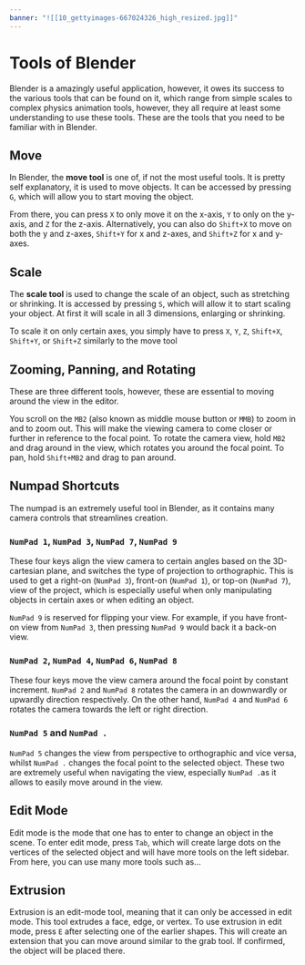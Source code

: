 ```yaml
---
banner: "![[10_gettyimages-667024326_high_resized.jpg]]"
---
```

# Tools of Blender
Blender is a amazingly useful application, however, it owes its success to the various tools that can be found on it, which range from simple scales to complex physics animation tools, however, they all require at least some understanding to use these tools. These are the tools that you need to be familiar with in Blender.
## Move
In Blender, the **move tool** is one of, if not the most useful tools. It is pretty self explanatory, it is used to move objects. It can be accessed by pressing `G`, which will allow you to start moving the object.

From there, you can press `X` to only move it on the x-axis, `Y` to only on the y-axis, and `Z` for the z-axis. Alternatively, you can also do `Shift+X` to move on both the y and z-axes, `Shift+Y` for x and z-axes, and `Shift+Z` for x and y-axes.
## Scale
The **scale tool** is used to change the scale of an object, such as stretching or shrinking. It is accessed by pressing `S`, which will allow it to start scaling your object. At first it will scale in all 3 dimensions, enlarging or shrinking.

To scale it on only certain axes, you simply have to press `X`, `Y`, `Z`, `Shift+X`, `Shift+Y`, or `Shift+Z` similarly to the move tool
## Zooming, Panning, and Rotating
These are three different tools, however, these are essential to moving around the view in the editor.

You scroll on the `MB2` (also known as middle mouse button or `MMB`) to zoom in and to zoom out. This will make the viewing camera to come closer or further in reference to the focal point. To rotate the camera view, hold `MB2` and drag around in the view, which rotates you around the focal point. To pan, hold `Shift+MB2` and drag to pan around.
## Numpad Shortcuts
The numpad is an extremely useful tool in Blender, as it contains many camera controls that streamlines creation. 
### `NumPad 1`,  `NumPad 3`,  `NumPad 7`,  `NumPad 9`
These four keys align the view camera to certain angles based on the 3D-cartesian plane, and switches the type of projection to orthographic. This is used to get a right-on (`NumPad 3`), front-on (`NumPad 1`), or top-on (`NumPad 7`), view of the project, which is especially useful when only manipulating objects in certain axes or when editing an object. 

`NumPad 9` is reserved for flipping your view. For example, if you have front-on view from `NumPad 3`, then pressing `NumPad 9` would back it a back-on view.
### `NumPad 2`,  `NumPad 4`,  `NumPad 6`,  `NumPad 8`
These four keys move the view camera around the focal point by constant increment. `NumPad 2` and `NumPad 8` rotates the camera in an downwardly or upwardly direction respectively. On the other hand, `NumPad 4` and `NumPad 6` rotates the camera towards the left or right direction.
### `NumPad 5` and `NumPad .`
`NumPad 5` changes the view from perspective to orthographic and vice versa, whilst `NumPad .` changes the focal point to the selected object. These two are extremely useful when navigating the view, especially `NumPad .`as it allows to easily move around in the view.
## Edit Mode
Edit mode is the mode that one has to enter to change an object in the scene. To enter edit mode, press `Tab`, which will create large dots on the vertices of the selected object and will have more tools on the left sidebar. From here, you can use many more tools such as…
## Extrusion
Extrusion is an edit-mode tool, meaning that it can only be accessed in edit mode. This tool extrudes a face, edge, or vertex. To use extrusion in edit mode, press `E` after selecting one of the earlier shapes. This will create an extension that you can move around similar to the grab tool. If confirmed, the object will be placed there.